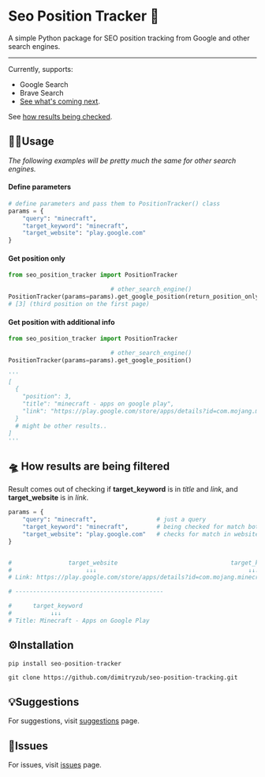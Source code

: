 # Seo Position Tracker 📡
A simple Python package for SEO position tracking from Google and other search engines.
___

Currently, supports:
- Google Search
- Brave Search
- [See what's coming next](https://github.com/dimitryzub/seo-position-tracker/projects).

See [how results being checked](https://github.com/dimitryzub/seo-position-tracker/#how-results-are-being-filtered).

## 🤹‍♂️Usage

_The following examples will be pretty much the same for other search engines._

#### Define parameters

```python
# define parameters and pass them to PositionTracker() class
params = {
    "query": "minecraft",
    "target_keyword": "minecraft",
    "target_website": "play.google.com"
}
```

#### Get position only

```python
from seo_position_tracker import PositionTracker

                             # other_search_engine()
PositionTracker(params=params).get_google_position(return_position_only=True)
# [3] (third position on the first page)
```

#### Get position with additional info

```python
from seo_position_tracker import PositionTracker

                             # other_search_engine()
PositionTracker(params=params).get_google_position()

'''
[
  {
    "position": 3,
    "title": "minecraft - apps on google play",
    "link": "https://play.google.com/store/apps/details?id=com.mojang.minecraftpe&hl=en_us&gl=us"
  }
  # might be other results.. 
]
'''
```

## 🛸 How results are being filtered

Result comes out of checking if **target_keyword** is in _title_ and _link_, and **target_website** is in _link_. 

```python
params = {
    "query": "minecraft",                 # just a query
    "target_keyword": "minecraft",        # being checked for match both in title and link
    "target_website": "play.google.com"   # checks for match in website URL 
}


#                target_website                                target_keyword
#                     ↓↓↓                                           ↓↓↓
# Link: https://play.google.com/store/apps/details?id=com.mojang.minecraftpe&hl=en&gl=US

# ------------------------------------------

#      target_keyword     
#           ↓↓↓
# Title: Minecraft - Apps on Google Play
```

## ⚙️Installation

```python
pip install seo-position-tracker
```

```lang-none
git clone https://github.com/dimitryzub/seo-position-tracking.git
```


## 💡Suggestions
For suggestions, visit [suggestions](https://github.com/dimitryzub/seo-position-tracking/discussions) page.

## 🔦Issues
For issues, visit [issues](https://github.com/dimitryzub/seo-position-tracking/issues) page.
